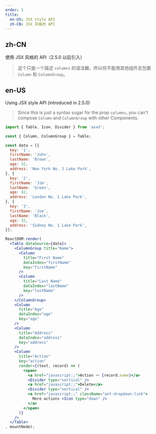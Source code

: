 ```yaml
---
order: 1
title:
  en-US: JSX style API
  zh-CN: JSX 风格的 API
---
```


## zh-CN

使用 JSX 风格的 API（2.5.0 以后引入）

> 这个只是一个描述 `columns` 的语法糖，所以你不能用其他组件去包裹 `Column` 和 `ColumnGroup`。

## en-US

Using JSX style API (introduced in 2.5.0)

> Since this is just a syntax sugar for the prop `columns`, you can't compose `Column` and `ColumnGroup` with other Components.

````jsx
import { Table, Icon, Divider } from 'axxd';

const { Column, ColumnGroup } = Table;

const data = [{
  key: '1',
  firstName: 'John',
  lastName: 'Brown',
  age: 32,
  address: 'New York No. 1 Lake Park',
}, {
  key: '2',
  firstName: 'Jim',
  lastName: 'Green',
  age: 42,
  address: 'London No. 1 Lake Park',
}, {
  key: '3',
  firstName: 'Joe',
  lastName: 'Black',
  age: 32,
  address: 'Sidney No. 1 Lake Park',
}];

ReactDOM.render(
  <Table dataSource={data}>
    <ColumnGroup title="Name">
      <Column
        title="First Name"
        dataIndex="firstName"
        key="firstName"
      />
      <Column
        title="Last Name"
        dataIndex="lastName"
        key="lastName"
      />
    </ColumnGroup>
    <Column
      title="Age"
      dataIndex="age"
      key="age"
    />
    <Column
      title="Address"
      dataIndex="address"
      key="address"
    />
    <Column
      title="Action"
      key="action"
      render={(text, record) => (
        <span>
          <a href="javascript:;">Action 一 {record.name}</a>
          <Divider type="vertical" />
          <a href="javascript:;">Delete</a>
          <Divider type="vertical" />
          <a href="javascript:;" className="ant-dropdown-link">
            More actions <Icon type="down" />
          </a>
        </span>
      )}
    />
  </Table>
, mountNode);
````
